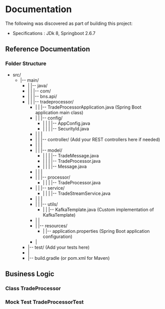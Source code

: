 # Documentation

The following was discovered as part of building this project:
* Specifications : JDk 8, Springboot 2.6.7

## Reference Documentation
### Folder Structure

- src/
  - |-- main/
    - |   |-- java/
    - |   |   |-- com/
    - |   |       |-- bns.api/
    - |   |           |-- tradeprocessor/
      - |   |               |-- TradeProcessorApplication.java (Spring Boot application main class)
      - |   |               |-- config/
        - |   |               |   |-- AppConfig.java
        - |   |               |   |-- SecurityId.java
      - |   |               |
      - |   |               |-- controller/       (Add your REST controllers here if needed)
      - |   |               |
      - |   |               |-- model/
        - |   |               |   |-- TradeMessage.java
        - |   |               |   |-- TradeProcessor.java
        - |   |               |   |-- Message.java
      - |   |               |
      - |   |               |-- processor/
        - |   |               |   |-- TradeProcessor.java
      - |   |               |-- service/
        - |   |               |   |-- TradeStreamService.java
      - |   |               |
      - |   |               |-- utils/
        - |   |                   |-- KafkaTemplate.java   (Custom implementation of KafkaTemplate)
      - |   |
      - |   |-- resources/
        - |       |-- application.properties   (Spring Boot application configuration)
      - |
    - |-- test/   (Add your tests here)
    - |
    - |-- build.gradle   (or pom.xml for Maven)

## Business Logic

### Class TradeProcessor

### Mock Test TradeProcessorTest



